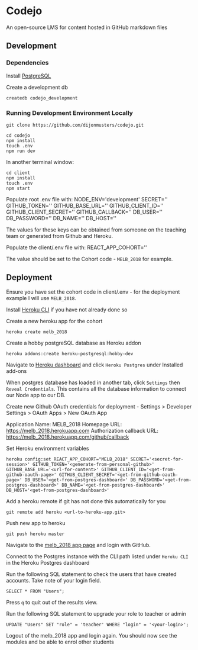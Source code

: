 # Codejo

An open-source LMS for content hosted in GitHub markdown files

## Development

### Dependencies

Install [PostgreSQL](https://www.postgresql.org/download/)

Create a development db

```
createdb codejo_development
```

### Running Development Environment Locally

```
git clone https://github.com/dijonmusters/codejo.git
```

```
cd codejo
npm install
touch .env
npm run dev
```

In another terminal window:

```
cd client
npm install
touch .env
npm start
```

Populate root .env file with:
NODE_ENV='development'
SECRET=''
GITHUB_TOKEN=''
GITHUB_BASE_URL=''
GITHUB_CLIENT_ID=''
GITHUB_CLIENT_SECRET=''
GITHUB_CALLBACK=''
DB_USER=''
DB_PASSWORD=''
DB_NAME=''
DB_HOST=''

The values for these keys can be obtained from someone on the teaching team or generated from Github and Heroku.

Populate the client/.env file with:
REACT_APP_COHORT=''

The value should be set to the Cohort code - `MELB_2018` for example.

## Deployment

Ensure you have set the cohort code in client/.env - for the deployment example I will use `MELB_2018`.

Install [Heroku CLI](https://devcenter.heroku.com/articles/heroku-cli#download-and-install) if you have not already done so

Create a new heroku app for the cohort

```
heroku create melb_2018
```

Create a hobby postgreSQL database as Heroku addon

```
heroku addons:create heroku-postgresql:hobby-dev
```

Navigate to [Heroku dashboard]() and click `Heroku Postgres` under Installed add-ons

When postgres database has loaded in another tab, click `Settings` then `Reveal Credentials`. This contains all the database information to connect our Node app to our DB.

Create new Github OAuth credentials for deployment - Settings > Developer Settings > OAuth Apps > New OAuth App

Application Name: MELB_2018
Homepage URL: https://melb_2018.herokuapp.com
Authorization callback URL: https://melb_2018.herokuapp.com/github/callback

Set Heroku environment variables

```
heroku config:set REACT_APP_COHORT="MELB_2018" SECRET='<secret-for-session>' GITHUB_TOKEN='<generate-from-personal-github>' GITHUB_BASE_URL='<url-for-content>' GITHUB_CLIENT_ID='<get-from-github-oauth-page>' GITHUB_CLIENT_SECRET='<get-from-github-oauth-page>' DB_USER='<get-from-postgres-dashboard>' DB_PASSWORD='<get-from-postgres-dashboard>' DB_NAME='<get-from-postgres-dashboard>' DB_HOST='<get-from-postgres-dashboard>'
```

Add a heroku remote if git has not done this automatically for you

```
git remote add heroku <url-to-heroku-app.git>
```

Push new app to heroku

```
git push heroku master
```

Navigate to the [melb_2018 app page](https://melb_2018.herokuapp.com) and login with GitHub.

Connect to the Postgres instance with the CLI path listed under `Heroku CLI` in the Heroku Postgres dashboard

Run the following SQL statement to check the users that have created accounts. Take note of your login field.

```
SELECT * FROM "Users";
```

Press `q` to quit out of the results view.

Run the following SQL statement to upgrade your role to teacher or admin

```
UPDATE "Users" SET "role" = 'teacher' WHERE "login" = '<your-login>';
```

Logout of the melb_2018 app and login again. You should now see the modules and be able to enrol other students